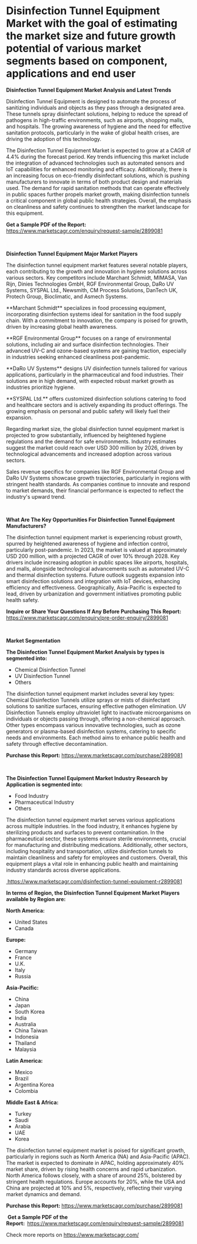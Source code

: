 <p><h1>Disinfection Tunnel Equipment Market with the goal of estimating the market size and future growth potential of various market segments based on component, applications and end user</h1></p><p><strong>Disinfection Tunnel Equipment Market Analysis and Latest Trends</strong></p>
<p><p>Disinfection Tunnel Equipment is designed to automate the process of sanitizing individuals and objects as they pass through a designated area. These tunnels spray disinfectant solutions, helping to reduce the spread of pathogens in high-traffic environments, such as airports, shopping malls, and hospitals. The growing awareness of hygiene and the need for effective sanitation protocols, particularly in the wake of global health crises, are driving the adoption of this technology.</p><p>The Disinfection Tunnel Equipment Market is expected to grow at a CAGR of 4.4% during the forecast period. Key trends influencing this market include the integration of advanced technologies such as automated sensors and IoT capabilities for enhanced monitoring and efficacy. Additionally, there is an increasing focus on eco-friendly disinfectant solutions, which is pushing manufacturers to innovate in terms of both product design and materials used. The demand for rapid sanitation methods that can operate effectively in public spaces further propels market growth, making disinfection tunnels a critical component in global public health strategies. Overall, the emphasis on cleanliness and safety continues to strengthen the market landscape for this equipment.</p></p>
<p><strong>Get a Sample PDF of the Report:&nbsp;</strong> <a href="https://www.marketscagr.com/enquiry/request-sample/2899081?utm_campaign=2528&utm_medium=2&utm_source=Github&utm_content=ia&utm_term=15032025&utm_id=disinfection-tunnel-equipment">https://www.marketscagr.com/enquiry/request-sample/2899081</a></p>
<p>&nbsp;</p>
<p><strong>Disinfection Tunnel Equipment Major Market Players</strong></p>
<p><p>The disinfection tunnel equipment market features several notable players, each contributing to the growth and innovation in hygiene solutions across various sectors. Key competitors include Marchant Schmidt, MIMASA, Van Rijn, Dinies Technologies GmbH, RGF Environmental Group, DaRo UV Systems, SYSPAL Ltd., Newsmith, CM Process Solutions, DanTech UK, Protech Group, Bioclimatic, and Asmech Systems.</p><p>**Marchant Schmidt** specializes in food processing equipment, incorporating disinfection systems ideal for sanitation in the food supply chain. With a commitment to innovation, the company is poised for growth, driven by increasing global health awareness.</p><p>**RGF Environmental Group** focuses on a range of environmental solutions, including air and surface disinfection technologies. Their advanced UV-C and ozone-based systems are gaining traction, especially in industries seeking enhanced cleanliness post-pandemic.</p><p>**DaRo UV Systems** designs UV disinfection tunnels tailored for various applications, particularly in the pharmaceutical and food industries. Their solutions are in high demand, with expected robust market growth as industries prioritize hygiene.</p><p>**SYSPAL Ltd.** offers customized disinfection solutions catering to food and healthcare sectors and is actively expanding its product offerings. The growing emphasis on personal and public safety will likely fuel their expansion.</p><p>Regarding market size, the global disinfection tunnel equipment market is projected to grow substantially, influenced by heightened hygiene regulations and the demand for safe environments. Industry estimates suggest the market could reach over USD 300 million by 2026, driven by technological advancements and increased adoption across various sectors.</p><p>Sales revenue specifics for companies like RGF Environmental Group and DaRo UV Systems showcase growth trajectories, particularly in regions with stringent health standards. As companies continue to innovate and respond to market demands, their financial performance is expected to reflect the industry's upward trend.</p></p>
<p>&nbsp;</p>
<p><strong>What Are The Key Opportunities For Disinfection Tunnel Equipment Manufacturers?</strong></p>
<p><p>The disinfection tunnel equipment market is experiencing robust growth, spurred by heightened awareness of hygiene and infection control, particularly post-pandemic. In 2023, the market is valued at approximately USD 200 million, with a projected CAGR of over 10% through 2028. Key drivers include increasing adoption in public spaces like airports, hospitals, and malls, alongside technological advancements such as automated UV-C and thermal disinfection systems. Future outlook suggests expansion into smart disinfection solutions and integration with IoT devices, enhancing efficiency and effectiveness. Geographically, Asia-Pacific is expected to lead, driven by urbanization and government initiatives promoting public health safety.</p></p>
<p><strong>Inquire or Share Your Questions If Any Before Purchasing This Report:</strong> <a href="https://www.marketscagr.com/enquiry/pre-order-enquiry/2899081?utm_campaign=2528&utm_medium=2&utm_source=Github&utm_content=ia&utm_term=15032025&utm_id=disinfection-tunnel-equipment">https://www.marketscagr.com/enquiry/pre-order-enquiry/2899081</a></p>
<p>&nbsp;</p>
<p><strong>Market Segmentation</strong></p>
<p><strong>The Disinfection Tunnel Equipment Market Analysis by types is segmented into:</strong></p>
<p><ul><li>Chemical Disinfection Tunnel</li><li>UV Disinfection Tunnel</li><li>Others</li></ul></p>
<p><p>The disinfection tunnel equipment market includes several key types: Chemical Disinfection Tunnels utilize sprays or mists of disinfectant solutions to sanitize surfaces, ensuring effective pathogen elimination. UV Disinfection Tunnels employ ultraviolet light to inactivate microorganisms on individuals or objects passing through, offering a non-chemical approach. Other types encompass various innovative technologies, such as ozone generators or plasma-based disinfection systems, catering to specific needs and environments. Each method aims to enhance public health and safety through effective decontamination.</p></p>
<p><strong>Purchase this Report:&nbsp;</strong><a href="https://www.marketscagr.com/purchase/2899081?utm_campaign=2528&utm_medium=2&utm_source=Github&utm_content=ia&utm_term=15032025&utm_id=disinfection-tunnel-equipment">https://www.marketscagr.com/purchase/2899081</a></p>
<p>&nbsp;</p>
<p><strong>The Disinfection Tunnel Equipment Market Industry Research by Application is segmented into:</strong></p>
<p><ul><li>Food Industry</li><li>Pharmaceutical Industry</li><li>Others</li></ul></p>
<p><p>The disinfection tunnel equipment market serves various applications across multiple industries. In the food industry, it enhances hygiene by sterilizing products and surfaces to prevent contamination. In the pharmaceutical sector, these systems ensure sterile environments, crucial for manufacturing and distributing medications. Additionally, other sectors, including hospitality and transportation, utilize disinfection tunnels to maintain cleanliness and safety for employees and customers. Overall, this equipment plays a vital role in enhancing public health and maintaining industry standards across diverse applications.</p></p>
<p><a href="https://www.marketscagr.com/disinfection-tunnel-equipment-r2899081?utm_campaign=2528&utm_medium=2&utm_source=Github&utm_content=ia&utm_term=15032025&utm_id=disinfection-tunnel-equipment">&nbsp;https://www.marketscagr.com/disinfection-tunnel-equipment-r2899081</a></p>
<p><strong>In terms of Region, the Disinfection Tunnel Equipment Market Players available by Region are:</strong></p>
<p>
    <p> <strong> North America: </strong>
        <ul>
            <li>United States</li>
            <li>Canada</li>
        </ul>
        </p> 
    <p> <strong> Europe: </strong>
        <ul>
            <li>Germany</li>
            <li>France</li>
            <li>U.K.</li>
            <li>Italy</li>
            <li>Russia</li>
        </ul>
        </p> 
    <p> <strong> Asia-Pacific: </strong>
        <ul>
            <li>China</li>
            <li>Japan</li>
            <li>South Korea</li>
            <li>India</li>
            <li>Australia</li>
            <li>China Taiwan</li>
            <li>Indonesia</li>
            <li>Thailand</li>
            <li>Malaysia</li>
        </ul>
        </p> 
    <p> <strong> Latin America: </strong>
        <ul>
            <li>Mexico</li>
            <li>Brazil</li>
            <li>Argentina Korea</li>
            <li>Colombia</li>
        </ul>
        </p> 
    <p> <strong> Middle East & Africa: </strong>
        <ul>
            <li>Turkey</li>
            <li>Saudi</li>
            <li>Arabia</li>
            <li>UAE</li>
            <li>Korea</li>
        </ul>
    </p>
    </p>
<p><p>The disinfection tunnel equipment market is poised for significant growth, particularly in regions such as North America (NA) and Asia-Pacific (APAC). The market is expected to dominate in APAC, holding approximately 40% market share, driven by rising health concerns and rapid urbanization. North America follows closely, with a share of around 25%, bolstered by stringent health regulations. Europe accounts for 20%, while the USA and China are projected at 10% and 5%, respectively, reflecting their varying market dynamics and demand.</p></p>
<p><strong>Purchase this Report: </strong><a href="https://www.marketscagr.com/purchase/2899081?utm_campaign=2528&utm_medium=2&utm_source=Github&utm_content=ia&utm_term=15032025&utm_id=disinfection-tunnel-equipment">https://www.marketscagr.com/purchase/2899081</a></p>
<p>&nbsp;<strong>Get a Sample PDF of the Report:&nbsp;&nbsp;</strong><a href="https://www.marketscagr.com/enquiry/request-sample/2899081?utm_campaign=2528&utm_medium=2&utm_source=Github&utm_content=ia&utm_term=15032025&utm_id=disinfection-tunnel-equipment">https://www.marketscagr.com/enquiry/request-sample/2899081</a></p>
<p><strong></strong></p>
<p>Check more reports on <a href="https://www.marketscagr.com/?utm_campaign=2528&utm_medium=2&utm_source=Github&utm_content=ia&utm_term=15032025&utm_id=disinfection-tunnel-equipment">https://www.marketscagr.com/</a></p>
